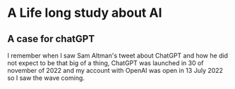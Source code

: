 # A Life long study about AI

## A case for chatGPT

I remember when I saw Sam Altman's tweet about ChatGPT and how he did not expect to be that big of a thing, ChatGPT was launched in 30 of november of 2022 and my account with OpenAI was open in 13 July 2022 so I saw the wave coming.
